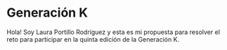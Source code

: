# Generación K

Hola! Soy Laura Portillo Rodríguez y esta es mi propuesta para resolver el reto para participar en la quinta edición de la Generación K.
